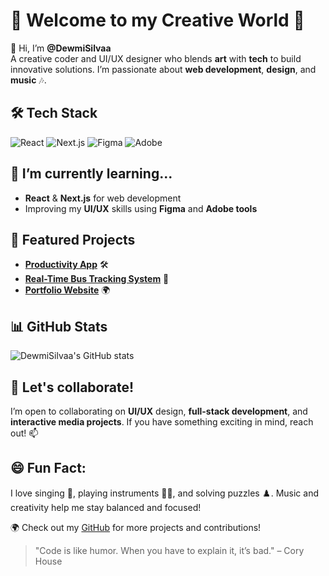 # 🎨 Welcome to my Creative World 🌟

👋 Hi, I’m **@DewmiSilvaa**  
A creative coder and UI/UX designer who blends **art** with **tech** to build innovative solutions. I’m passionate about **web development**, **design**, and **music** 🎶.

## 🛠️ Tech Stack
![React](https://img.shields.io/badge/React-61DAFB?style=for-the-badge&logo=react&logoColor=black)
![Next.js](https://img.shields.io/badge/Next.js-000000?style=for-the-badge&logo=next.js&logoColor=white)
![Figma](https://img.shields.io/badge/Figma-000000?style=for-the-badge&logo=figma&logoColor=white)
![Adobe](https://img.shields.io/badge/Adobe-FF0000?style=for-the-badge&logo=adobe&logoColor=white)

## 🌱 I’m currently learning...
- **React** & **Next.js** for web development
- Improving my **UI/UX** skills using **Figma** and **Adobe tools**

## 🚀 Featured Projects
- **[Productivity App](https://github.com/DewmiSilvaa/productivity-app)** 🛠️  
- **[Real-Time Bus Tracking System](https://github.com/DewmiSilvaa/bus-tracking-system)** 🚌  
- **[Portfolio Website](https://github.com/DewmiSilvaa/portfolio)** 🌍  

## 📊 GitHub Stats
![DewmiSilvaa's GitHub stats](https://github-readme-stats.vercel.app/api?username=DewmiSilvaa&show_icons=true&hide_title=true&hide=prs&count_private=true&hide_rank=true&theme=radical)

## 💞️ Let's collaborate!
I’m open to collaborating on **UI/UX** design, **full-stack development**, and **interactive media projects**. If you have something exciting in mind, reach out! 📫

## 😄 Fun Fact:
I love singing 🎤, playing instruments 🎸🎹, and solving puzzles ♟️. Music and creativity help me stay balanced and focused!

🌍 Check out my [GitHub](https://github.com/DewmiSilvaa) for more projects and contributions!

> "Code is like humor. When you have to explain it, it’s bad." – Cory House
